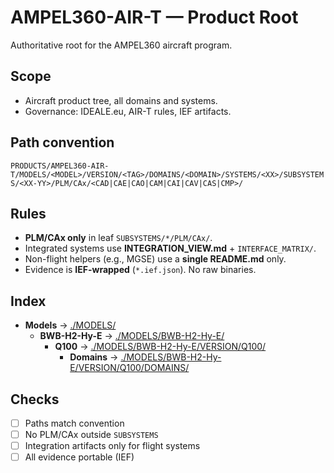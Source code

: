 # AMPEL360-AIR-T — Product Root

Authoritative root for the AMPEL360 aircraft program.

## Scope
- Aircraft product tree, all domains and systems.
- Governance: IDEALE.eu, AIR-T rules, IEF artifacts.

## Path convention
`PRODUCTS/AMPEL360-AIR-T/MODELS/<MODEL>/VERSION/<TAG>/DOMAINS/<DOMAIN>/SYSTEMS/<XX>/SUBSYSTEMS/<XX-YY>/PLM/CAx/<CAD|CAE|CAO|CAM|CAI|CAV|CAS|CMP>/`

## Rules
- **PLM/CAx only** in leaf `SUBSYSTEMS/*/PLM/CAx/`.
- Integrated systems use **INTEGRATION_VIEW.md** + `INTERFACE_MATRIX/`.
- Non-flight helpers (e.g., MGSE) use a **single README.md** only.
- Evidence is **IEF-wrapped** (`*.ief.json`). No raw binaries.

## Index
- **Models** → [./MODELS/](./MODELS/)
  - **BWB-H2-Hy-E** → [./MODELS/BWB-H2-Hy-E/](./MODELS/BWB-H2-Hy-E/)
    - **Q100** → [./MODELS/BWB-H2-Hy-E/VERSION/Q100/](./MODELS/BWB-H2-Hy-E/VERSION/Q100/)
      - **Domains** → [./MODELS/BWB-H2-Hy-E/VERSION/Q100/DOMAINS/](./MODELS/BWB-H2-Hy-E/VERSION/Q100/DOMAINS/)

## Checks
- [ ] Paths match convention  
- [ ] No PLM/CAx outside `SUBSYSTEMS`  
- [ ] Integration artifacts only for flight systems  
- [ ] All evidence portable (IEF)
